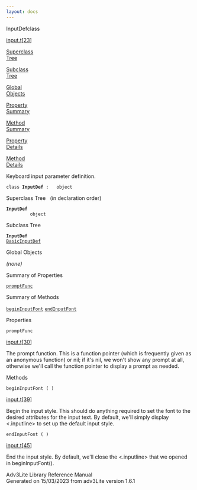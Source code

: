 ```yaml
---
layout: docs
---
```

<span class="title">InputDef</span><span class="type">class</span>

[input.t](../file/input.t.html)\[[23](../source/input.t.html#23)\]

[Superclass  
Tree](#_SuperClassTree_)

[Subclass  
Tree](#_SubClassTree_)

[Global  
Objects](#_ObjectSummary_)

[Property  
Summary](#_PropSummary_)

[Method  
Summary](#_MethodSummary_)

[Property  
Details](#_Properties_)

[Method  
Details](#_Methods_)



Keyboard input parameter definition.

`class `**`InputDef`**` :   object`



<span id="_SuperClassTree_"></span>



<span class="hdln">Superclass Tree</span>   (in declaration order)



**`InputDef`**  
`         object`  
<span id="_SubClassTree_"></span>



<span class="hdln">Subclass Tree</span>  



**`InputDef`**  
[`BasicInputDef`](../object/BasicInputDef.html)  
<span id="_ObjectSummary_"></span>



<span class="hdln">Global Objects</span>  



*(none)* <span id="_PropSummary_"></span>



<span class="hdln">Summary of Properties</span>  



[`promptFunc`](#promptFunc)

<span id="_MethodSummary_"></span>



<span class="hdln">Summary of Methods</span>  



[`beginInputFont`](#beginInputFont) [`endInputFont`](#endInputFont)

<span id="_Properties_"></span>



<span class="hdln">Properties</span>  



<span id="promptFunc"></span>

`promptFunc`

[input.t](../file/input.t.html)\[[30](../source/input.t.html#30)\]



The prompt function. This is a function pointer (which is frequently
given as an anonymous function) or nil; if it's nil, we won't show any
prompt at all, otherwise we'll call the function pointer to display a
prompt as needed.



<span id="_Methods_"></span>



<span class="hdln">Methods</span>  



<span id="beginInputFont"></span>

`beginInputFont ( )`

[input.t](../file/input.t.html)\[[39](../source/input.t.html#39)\]



Begin the input style. This should do anything required to set the font
to the desired attributes for the input text. By default, we'll simply
display \<.inputline\> to set up the default input style.



<span id="endInputFont"></span>

`endInputFont ( )`

[input.t](../file/input.t.html)\[[45](../source/input.t.html#45)\]



End the input style. By default, we'll close the \<.inputline\> that we
opened in beginInputFont().





Adv3Lite Library Reference Manual  
Generated on 15/03/2023 from adv3Lite version 1.6.1


